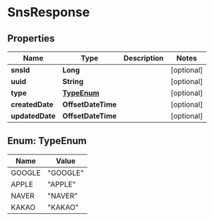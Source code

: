 

# SnsResponse


## Properties

| Name | Type | Description | Notes |
|------------ | ------------- | ------------- | -------------|
|**snsId** | **Long** |  |  [optional] |
|**uuid** | **String** |  |  [optional] |
|**type** | [**TypeEnum**](#TypeEnum) |  |  [optional] |
|**createdDate** | **OffsetDateTime** |  |  [optional] |
|**updatedDate** | **OffsetDateTime** |  |  [optional] |



## Enum: TypeEnum

| Name | Value |
|---- | -----|
| GOOGLE | &quot;GOOGLE&quot; |
| APPLE | &quot;APPLE&quot; |
| NAVER | &quot;NAVER&quot; |
| KAKAO | &quot;KAKAO&quot; |




